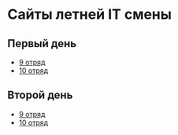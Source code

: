 # Сайты летней IT смены
## Первый день
*  [9 отряд](https://pylearn2017.github.io/summer/squad-9.md)
*  [10 отряд](https://github.com/user/repo/blob/branch/other_file.md)
## Второй день
*  [9 отряд](https://github.com/user/repo/blob/branch/other_file.md)
*  [10 отряд](https://github.com/user/repo/blob/branch/other_file.md)
